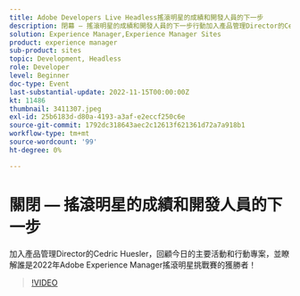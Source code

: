 ```yaml
---
title: Adobe Developers Live Headless搖滾明星的成績和開發人員的下一步
description: 閉幕 — 搖滾明星的成績和開發人員的下一步行動加入產品管理Director的Cedric Huesler，重述今日的主要要點和行動專案，並找出誰是2022年Adobe Experience Manager搖滾明星挑戰賽的贏家！
solution: Experience Manager,Experience Manager Sites
product: experience manager
sub-product: sites
topic: Development, Headless
role: Developer
level: Beginner
doc-type: Event
last-substantial-update: 2022-11-15T00:00:00Z
kt: 11486
thumbnail: 3411307.jpeg
exl-id: 25b6183d-d80a-4193-a3af-e2eccf250c6e
source-git-commit: 1792dc318643aec2c12613f621361d72a7a918b1
workflow-type: tm+mt
source-wordcount: '99'
ht-degree: 0%

---
```


# 關閉 — 搖滾明星的成績和開發人員的下一步

加入產品管理Director的Cedric Huesler，回顧今日的主要活動和行動專案，並瞭解誰是2022年Adobe Experience Manager搖滾明星挑戰賽的獲勝者！

>[!VIDEO](https://video.tv.adobe.com/v/3411307/?quality=12&learn=on)

